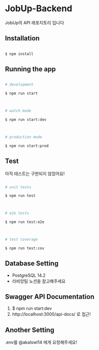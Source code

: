 # JobUp-Backend

JobUp의 API 레포지토리 입니다

## Installation

```bash

$ npm install

```

## Running the app

```bash

# development

$ npm run start



# watch mode

$ npm run start:dev



# production mode

$ npm run start:prod

```

## Test

아직 테스트는 구현되지 않았어요!

```bash

# unit tests

$ npm run test



# e2e tests

$ npm run test:e2e



# test coverage

$ npm run test:cov

```

## Database Setting

- PostgreSQL 14.2
- 라비앙팀 노션을 참고해주세요

## Swagger API Documentation

1. $ npm run start:dev
2. http://localhost:3000/api-docs/ 로 접근!

## Another Setting

.env를 @akalswl14 에게 요청해주세요!
